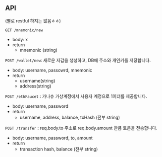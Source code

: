 ## API

(별로 restful 하지는 않음ㅎㅎ)

`GET /mnemonic/new`

-   body: x
-   return
    -   mnemonic (string)

`POST /wallet/new`: 새로운 지갑을 생성하고, DB에 주소와 개인키를 저장합니다.

-   body: username, passowrd, mnemonic
-   return
    -   username(string)
    -   address(string)

`POST /ethFaucet` : 가나슈 가상계정에서 사용자 계정으로 1이더를 제공합니다.

-   body: username, password
-   return
    -   username, address, balance, txHash (전부 string)

`POST /transfer` : req.body.to 주소로 req.body.amount 만큼 토큰을 전송합니다.

-   body: username, password, to, amount
-   return
    -   transaction hash, balance (전부 string)
